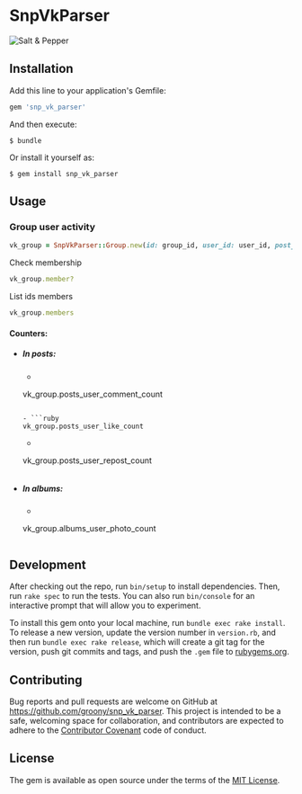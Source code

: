 # SnpVkParser

![Salt & Pepper](https://avatars3.githubusercontent.com/u/9194399?v=3&amp;s=100)

## Installation

Add this line to your application's Gemfile:

```ruby
gem 'snp_vk_parser'
```

And then execute:

    $ bundle

Or install it yourself as:

    $ gem install snp_vk_parser

## Usage


### Group user activity

```ruby
vk_group = SnpVkParser::Group.new(id: group_id, user_id: user_id, post_ids: post_ids, token: token)
```

Check membership

```ruby
vk_group.member?
```

List ids members

```ruby
vk_group.members
```

#### Counters:

- ##### In posts:

	- ```ruby
	vk_group.posts_user_comment_count
	```

	- ```ruby
	vk_group.posts_user_like_count
	```

	- ```ruby
	vk_group.posts_user_repost_count
	```

- ##### In albums:

	- ```ruby
	vk_group.albums_user_photo_count
	```

## Development

After checking out the repo, run `bin/setup` to install dependencies. Then, run `rake spec` to run the tests. You can also run `bin/console` for an interactive prompt that will allow you to experiment.

To install this gem onto your local machine, run `bundle exec rake install`. To release a new version, update the version number in `version.rb`, and then run `bundle exec rake release`, which will create a git tag for the version, push git commits and tags, and push the `.gem` file to [rubygems.org](https://rubygems.org).

## Contributing

Bug reports and pull requests are welcome on GitHub at https://github.com/groony/snp_vk_parser. This project is intended to be a safe, welcoming space for collaboration, and contributors are expected to adhere to the [Contributor Covenant](contributor-covenant.org) code of conduct.


## License

The gem is available as open source under the terms of the [MIT License](http://opensource.org/licenses/MIT).

